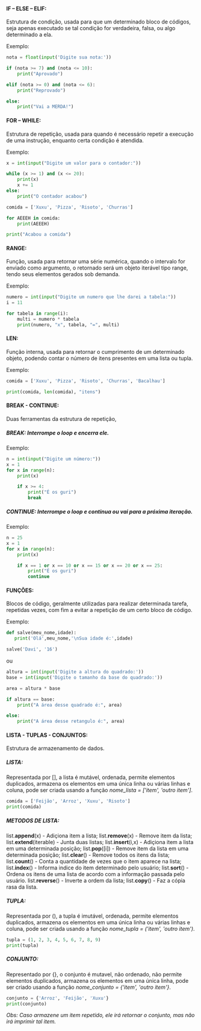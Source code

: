 #### **IF – ELSE – ELIF**: 
Estrutura de condição, usada para que um determinado bloco de códigos, seja apenas executado se tal condição for verdadeira, falsa, ou algo determinado a ela.

Exemplo: 
```python
nota = float(input('Digite sua nota:'))

if (nota >= 7) and (nota <= 10):
	print("Aprovado")

elif (nota >= 0) and (nota <= 6):
	print("Reprovado")

else:
	print("Vai a MERDA!")
```


#### **FOR – WHILE**: 
Estrutura de repetição, usada para quando é necessário repetir a execução de uma instrução, enquanto certa condição é atendida.

Exemplo: 
```python
x = int(input("Digite um valor para o contador:"))

while (x >= 1) and (x <= 20):
	print(x)
	x += 1
else:
	print("O contador acabou")
```
```python
comida = ['Xuxu', 'Pizza', 'Risoto', 'Churras']

for AEEEH in comida:
	print(AEEEH)

print("Acabou a comida")
```


#### **RANGE**: 
Função, usada para retornar uma série numérica, quando o intervalo for enviado como argumento, o retornado será um objeto iterável tipo range, tendo seus elementos gerados sob demanda. 

Exemplo: 
```python
numero = int(input("Digite um numero que lhe darei a tabela:"))
i = 11

for tabela in range(i):
	multi = numero * tabela
	print(numero, "x", tabela, "=", multi)
```


#### **LEN**: 
Função interna, usada para retornar o cumprimento de um determinado objeto, podendo contar o número de itens presentes em uma lista ou tupla.

Exemplo: 
```python
comida = ['Xuxu', 'Pizza', 'Risoto', 'Churras', 'Bacalhau']

print(comida, len(comida), "itens")
```


#### **BREAK - CONTINUE**:
Duas ferramentas da estrutura de repetição, 

##### **BREAK**: Interrompe o loop e encerra ele.

Exemplo:
```python
n = int(input("Digite um número:"))
x = 1
for x in range(n):
	print(x)

	if x >= 4:
		print("É os guri")
		break
```

##### **CONTINUE**: Interrompe o loop e continua ou vai para a próxima iteração.

Exemplo:
```python
n = 25
x = 1
for x in range(n):
	print(x)

	if x == 1 or x == 10 or x == 15 or x == 20 or x == 25:
		print("É os guri")
		continue
```


#### **FUNÇÕES**:
Blocos de código, geralmente utilizadas para realizar determinada tarefa, repetidas vezes, com fim a evitar a repetição de um certo bloco de código.

Exemplo: 
```python
def salve(meu_nome,idade):
   print('Olá',meu_nome,'\nSua idade é:',idade)

salve('Davi', '16')
```

ou

```python
altura = int(input('Digite a altura do quadrado:'))
base = int(input('Digite o tamanho da base do quadrado:'))

area = altura * base

if altura == base:
	print("A área desse quadrado é:", area)

else:
	print("A área desse retangulo é:", area)
```


#### **LISTA - TUPLAS - CONJUNTOS**: 
Estrutura de armazenamento de dados.

##### LISTA:
Representada por [], a lista é mutável, ordenada, permite elementos duplicados, armazena os elementos em uma única linha ou várias linhas e coluna, pode ser criada usando a função *nome_lista = ['item', 'outro item']*.

```python 
comida = ['Feijão', 'Arroz', 'Xuxu', 'Risoto']
print(comida)
```

##### METODOS DE LISTA:

list.**append**(x) - Adiçiona item a lista;
list.**remove**(x) - Remove item da lista;
list.**extend**(iterable) - Junta duas listas;
list.**insert**(i,x) - Adiçiona item a lista em uma determinada posição;
list.**pop**([i]) - Remove item da lista em uma determinada posição;
list.**clear**() - Remove todos os itens da lista;
list.**count**() - Conta a quantidade de vezes que o item aparece na lista;
list.**index**() - Informa indice do item determinado pelo usuário;
list.**sort**() - Ordena os itens de uma lista de acordo com a informação passada pelo usuário.
list.**reverse**() - Inverte a ordem da lista;
list.**copy**() - Faz a cópia rasa da lista.

##### TUPLA:
Representada por (), a tupla é imutável, ordenada, permite elementos duplicados, armazena os elementos em uma única linha ou várias linhas e coluna, pode ser criada usando a função *nome_tupla = ('item', 'outro item')*.

```python 
tupla = (1, 2, 3, 4, 5, 6, 7, 8, 9)
print(tupla)
```

##### CONJUNTO:
Representado por {}, o conjunto é mutavel, não ordenado, não permite elementos duplicados, armazena os elementos em uma única linha, pode ser criado usando a função *nome_conjunto = {'item', 'outro item'}*.

```python
conjunto = {'Arroz', 'Feijão', 'Xuxu'}
print(conjunto)
```

*Obs: Caso armazene um item repetido, ele irá retornar o conjunto, mas não irá imprimir tal item.*